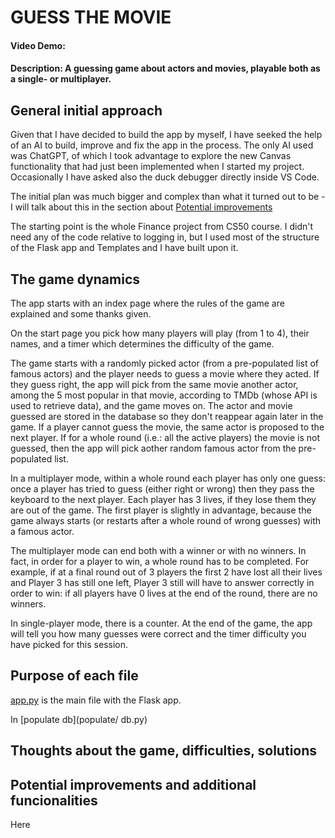 # GUESS THE MOVIE
#### Video Demo:  <URL HERE>
#### Description: A guessing game about actors and movies, playable both as a single- or multiplayer.

## General initial approach

Given that I have decided to build the app by myself, I have seeked the help of an AI to build, improve and fix the app in the process. The only AI used was ChatGPT, of which I took advantage to explore the new Canvas functionality that had just been implemented when I started my project.
Occasionally I have asked also the duck debugger directly inside VS Code.

The initial plan was much bigger and complex than what it turned out to be - I will talk about this in the section about [Potential improvements](#potential-improvements-and-additional-funcionalities)

The starting point is the whole Finance project from CS50 course. I didn't need any of the code relative to logging in, but I used most of the structure of the Flask app and Templates and I have built upon it.

## The game dynamics

The app starts with an index page where the rules of the game are explained and some thanks given.

On the start page you pick how many players will play (from 1 to 4), their names, and a timer which determines the difficulty of the game.

The game starts with a randomly picked actor (from a pre-populated list of famous actors) and the player needs to guess a movie where they acted. If they guess right, the app will pick from the same movie another actor, among the 5 most popular in that movie, according to TMDb (whose API is used to retrieve data), and the game moves on. The actor and movie guessed are stored in the database so they don't reappear again later in the game. If a player cannot guess the movie, the same actor is proposed to the next player. If for a whole round (i.e.: all the active players) the movie is not guessed, then the app will pick aother random famous actor from the pre-populated list.

In a multiplayer mode, within a whole round each player has only one guess: once a player has tried to guess (either right or wrong) then they pass the keyboard to the next player. Each player has 3 lives, if they lose them they are out of the game. The first player is slightly in advantage, because the game always starts (or restarts after a whole round of wrong guesses) with a famous actor.

The multiplayer mode can end both with a winner or with no winners. In fact, in order for a player to win, a whole round has to be completed. For example, if at a final round out of 3 players the first 2 have lost all their lives and Player 3 has still one left, Player 3 still will have to answer correctly in order to win: if all players have 0 lives at the end of the round, there are no winners.

In single-player mode, there is a counter. At the end of the game, the app will tell you how many guesses were correct and the timer difficulty you have picked for this session.

## Purpose of each file

[app.py](app.py) is the main file with the Flask app.

In [populate db](populate/ db.py)



## Thoughts about the game, difficulties, solutions

## Potential improvements and additional funcionalities
Here
